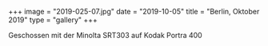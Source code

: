 +++
image = "2019-025-07.jpg"
date = "2019-10-05"
title = "Berlin, Oktober 2019"
type = "gallery"
+++

Geschossen mit der Minolta SRT303 auf Kodak Portra 400
